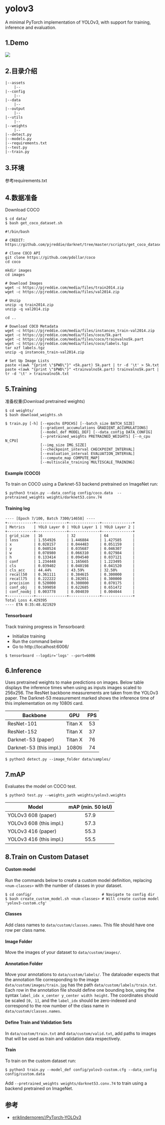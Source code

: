 # yolov3

A minimal PyTorch implementation of YOLOv3, with support for training, 
inference and evaluation.

## 1.Demo
![](assets/dog.png)
## 2.目录介绍
```text
|--assets
    |--
|--config
    |--
|--data
    |--
|--output
    |--
|--utils
    |--
|--weights
    |--
|--detect.py
|--models.py
|--requirements.txt
|--test.py
|--train.py

```
## 3.环境
参考requirements.txt
## 4.数据准备
Download COCO
```shell
$ cd data/
$ bash get_coco_dataset.sh
```

```text
#!/bin/bash

# CREDIT: https://github.com/pjreddie/darknet/tree/master/scripts/get_coco_dataset.sh

# Clone COCO API
git clone https://github.com/pdollar/coco
cd coco

mkdir images
cd images

# Download Images
wget -c https://pjreddie.com/media/files/train2014.zip
wget -c https://pjreddie.com/media/files/val2014.zip

# Unzip
unzip -q train2014.zip
unzip -q val2014.zip

cd ..

# Download COCO Metadata
wget -c https://pjreddie.com/media/files/instances_train-val2014.zip
wget -c https://pjreddie.com/media/files/coco/5k.part
wget -c https://pjreddie.com/media/files/coco/trainvalno5k.part
wget -c https://pjreddie.com/media/files/coco/labels.tgz
tar xzf labels.tgz
unzip -q instances_train-val2014.zip

# Set Up Image Lists
paste <(awk "{print \"$PWD\"}" <5k.part) 5k.part | tr -d '\t' > 5k.txt
paste <(awk "{print \"$PWD\"}" <trainvalno5k.part) trainvalno5k.part | tr -d '\t' > trainvalno5k.txt

```
## 5.Training
准备权重(Download pretrained weights)

```text
$ cd weights/
$ bash download_weights.sh
```

```
$ train.py [-h] [--epochs EPOCHS] [--batch_size BATCH_SIZE]
                [--gradient_accumulations GRADIENT_ACCUMULATIONS]
                [--model_def MODEL_DEF] [--data_config DATA_CONFIG]
                [--pretrained_weights PRETRAINED_WEIGHTS] [--n_cpu N_CPU]
                [--img_size IMG_SIZE]
                [--checkpoint_interval CHECKPOINT_INTERVAL]
                [--evaluation_interval EVALUATION_INTERVAL]
                [--compute_map COMPUTE_MAP]
                [--multiscale_training MULTISCALE_TRAINING]
```

#### Example (COCO)
To train on COCO using a Darknet-53 backend pretrained on ImageNet run: 
```
$ python3 train.py --data_config config/coco.data  --pretrained_weights weights/darknet53.conv.74
```

#### Training log
```
---- [Epoch 7/100, Batch 7300/14658] ----
+------------+--------------+--------------+--------------+
| Metrics    | YOLO Layer 0 | YOLO Layer 1 | YOLO Layer 2 |
+------------+--------------+--------------+--------------+
| grid_size  | 16           | 32           | 64           |
| loss       | 1.554926     | 1.446884     | 1.427585     |
| x          | 0.028157     | 0.044483     | 0.051159     |
| y          | 0.040524     | 0.035687     | 0.046307     |
| w          | 0.078980     | 0.066310     | 0.027984     |
| h          | 0.133414     | 0.094540     | 0.037121     |
| conf       | 1.234448     | 1.165665     | 1.223495     |
| cls        | 0.039402     | 0.040198     | 0.041520     |
| cls_acc    | 44.44%       | 43.59%       | 32.50%       |
| recall50   | 0.361111     | 0.384615     | 0.300000     |
| recall75   | 0.222222     | 0.282051     | 0.300000     |
| precision  | 0.520000     | 0.300000     | 0.070175     |
| conf_obj   | 0.599058     | 0.622685     | 0.651472     |
| conf_noobj | 0.003778     | 0.004039     | 0.004044     |
+------------+--------------+--------------+--------------+
Total Loss 4.429395
---- ETA 0:35:48.821929
```

#### Tensorboard
Track training progress in Tensorboard:
* Initialize training
* Run the command below
* Go to http://localhost:6006/

```
$ tensorboard --logdir='logs' --port=6006
```



## 6.Inference
Uses pretrained weights to make predictions on images. Below table displays the inference times when using as inputs images scaled to 256x256. The ResNet backbone measurements are taken from the YOLOv3 paper. The Darknet-53 measurement marked shows the inference time of this implementation on my 1080ti card.

| Backbone                | GPU      | FPS      |
| ----------------------- |:--------:|:--------:|
| ResNet-101              | Titan X  | 53       |
| ResNet-152              | Titan X  | 37       |
| Darknet-53 (paper)      | Titan X  | 76       |
| Darknet-53 (this impl.) | 1080ti   | 74       |


    $ python3 detect.py --image_folder data/samples/
    
## 7.mAP
Evaluates the model on COCO test.

    $ python3 test.py --weights_path weights/yolov3.weights

| Model                   | mAP (min. 50 IoU) |
| ----------------------- |:-----------------:|
| YOLOv3 608 (paper)      | 57.9              |
| YOLOv3 608 (this impl.) | 57.3              |
| YOLOv3 416 (paper)      | 55.3              |
| YOLOv3 416 (this impl.) | 55.5              |

## 8.Train on Custom Dataset

#### Custom model
Run the commands below to create a custom model definition, replacing `<num-classes>` with the number of classes in your dataset.

```
$ cd config/                                # Navigate to config dir
$ bash create_custom_model.sh <num-classes> # Will create custom model 'yolov3-custom.cfg'
```

#### Classes
Add class names to `data/custom/classes.names`. This file should have one row per class name.

#### Image Folder
Move the images of your dataset to `data/custom/images/`.

#### Annotation Folder
Move your annotations to `data/custom/labels/`. The dataloader expects that the annotation file corresponding to the image `data/custom/images/train.jpg` has the path `data/custom/labels/train.txt`. Each row in the annotation file should define one bounding box, using the syntax `label_idx x_center y_center width height`. The coordinates should be scaled `[0, 1]`, and the `label_idx` should be zero-indexed and correspond to the row number of the class name in `data/custom/classes.names`.

#### Define Train and Validation Sets
In `data/custom/train.txt` and `data/custom/valid.txt`, add paths to images that will be used as train and validation data respectively.

#### Train
To train on the custom dataset run:

```
$ python3 train.py --model_def config/yolov3-custom.cfg --data_config config/custom.data
```

Add `--pretrained_weights weights/darknet53.conv.74` to train using a backend pretrained on ImageNet.

## 参考
* [eriklindernoren//PyTorch-YOLOv3](https://github.com/eriklindernoren/PyTorch-YOLOv3)


